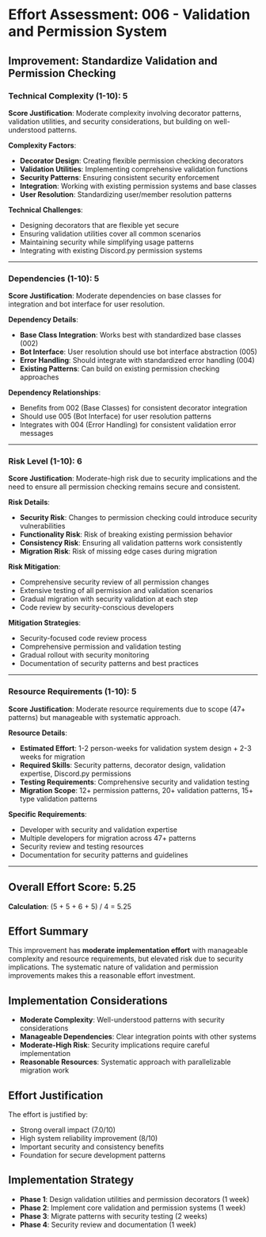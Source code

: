 # Effort Assessment: 006 - Validation and Permission System

## Improvement: Standardize Validation and Permission Checking

### Technical Complexity (1-10): 5
**Score Justification**: Moderate complexity involving decorator patterns, validation utilities, and security considerations, but building on well-understood patterns.

**Complexity Factors**:
- **Decorator Design**: Creating flexible permission checking decorators
- **Validation Utilities**: Implementing comprehensive validation functions
- **Security Patterns**: Ensuring consistent security enforcement
- **Integration**: Working with existing permission systems and base classes
- **User Resolution**: Standardizing user/member resolution patterns

**Technical Challenges**:
- Designing decorators that are flexible yet secure
- Ensuring validation utilities cover all common scenarios
- Maintaining security while simplifying usage patterns
- Integrating with existing Discord.py permission systems

---

### Dependencies (1-10): 5
**Score Justification**: Moderate dependencies on base classes for integration and bot interface for user resolution.

**Dependency Details**:
- **Base Class Integration**: Works best with standardized base classes (002)
- **Bot Interface**: User resolution should use bot interface abstraction (005)
- **Error Handling**: Should integrate with standardized error handling (004)
- **Existing Patterns**: Can build on existing permission checking approaches

**Dependency Relationships**:
- Benefits from 002 (Base Classes) for consistent decorator integration
- Should use 005 (Bot Interface) for user resolution patterns
- Integrates with 004 (Error Handling) for consistent validation error messages

---

### Risk Level (1-10): 6
**Score Justification**: Moderate-high risk due to security implications and the need to ensure all permission checking remains secure and consistent.

**Risk Details**:
- **Security Risk**: Changes to permission checking could introduce security vulnerabilities
- **Functionality Risk**: Risk of breaking existing permission behavior
- **Consistency Risk**: Ensuring all validation patterns work consistently
- **Migration Risk**: Risk of missing edge cases during migration

**Risk Mitigation**:
- Comprehensive security review of all permission changes
- Extensive testing of all permission and validation scenarios
- Gradual migration with security validation at each step
- Code review by security-conscious developers

**Mitigation Strategies**:
- Security-focused code review process
- Comprehensive permission and validation testing
- Gradual rollout with security monitoring
- Documentation of security patterns and best practices

---

### Resource Requirements (1-10): 5
**Score Justification**: Moderate resource requirements due to scope (47+ patterns) but manageable with systematic approach.

**Resource Details**:
- **Estimated Effort**: 1-2 person-weeks for validation system design + 2-3 weeks for migration
- **Required Skills**: Security patterns, decorator design, validation expertise, Discord.py permissions
- **Testing Requirements**: Comprehensive security and validation testing
- **Migration Scope**: 12+ permission patterns, 20+ validation patterns, 15+ type validation patterns

**Specific Requirements**:
- Developer with security and validation expertise
- Multiple developers for migration across 47+ patterns
- Security review and testing resources
- Documentation for security patterns and guidelines

---

## Overall Effort Score: 5.25
**Calculation**: (5 + 5 + 6 + 5) / 4 = 5.25

## Effort Summary
This improvement has **moderate implementation effort** with manageable complexity and resource requirements, but elevated risk due to security implications. The systematic nature of validation and permission improvements makes this a reasonable effort investment.

## Implementation Considerations
- **Moderate Complexity**: Well-understood patterns with security considerations
- **Manageable Dependencies**: Clear integration points with other systems
- **Moderate-High Risk**: Security implications require careful implementation
- **Reasonable Resources**: Systematic approach with parallelizable migration work

## Effort Justification
The effort is justified by:
- Strong overall impact (7.0/10)
- High system reliability improvement (8/10)
- Important security and consistency benefits
- Foundation for secure development patterns

## Implementation Strategy
- **Phase 1**: Design validation utilities and permission decorators (1 week)
- **Phase 2**: Implement core validation and permission systems (1 week)
- **Phase 3**: Migrate patterns with security testing (2 weeks)
- **Phase 4**: Security review and documentation (1 week)
